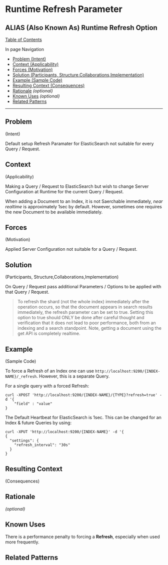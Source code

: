 # Runtime Refresh Parameter

## ALIAS (Also Known As) Runtime Refresh Option

[Table of Contents](/README.md)

In page Navigation

* [Problem (Intent)](#problem)
* [Context (Applicability)](#context)
* [Forces (Motivation)](#forces)
* [Solution (Participants, Structure,Collaborations,Implementation)](#solution)
* [Example (Sample Code)](#example)
* [Resulting Context (Consequences)](#resulting-context)
* [Rationale](#rationale) *(optional)*
* [Known Uses](#known-uses) *(optional)*
* [Related Patterns](#related-patterns)

---

## Problem
(Intent)

Default setup Refresh Paramater for ElasticSearch not suitable for every Query / Request.

## Context
(Applicability)

Making a Query / Request to ElasticSearch but wish to change Server Configuration at Runtime for the current Query / Request.

When adding a Document to an Index, it is not Saerchable immediately, *near realtime* is approximately 1sec by default. However, sometimes one requires the new Document to be available immediately.

## Forces
(Motivation)

Applied Server Configuration not suitable for a Query / Request.

## Solution
(Participants, Structure,Collaborations,Implementation)

On Query / Request pass additional Parameters / Options to be applied with that Query / Request.

> To refresh the shard (not the whole index) immediately after the operation occurs, so that the document appears in search results immediately, the refresh parameter can be set to true. Setting this option to true should ONLY be done after careful thought and verification that it does not lead to poor performance, both from an indexing and a search standpoint. Note, getting a document using the get API is completely realtime.

## Example
(Sample Code)

To force a Refresh of an Index one can use `http://localhost:9200/{INDEX-NAME}/_refresh`. However, this is a separate Query. 

For a single query with a forced Refresh:

```
curl -XPOST 'http://localhost:9200/{INDEX-NAME}/{TYPE}?refresh=true' -d '{
    "field" : "value"
}
```

The Default Heartbeat for ElasticSearch is 1sec. This can be changed for an Index & future Queries by using:

```
curl -XPUT 'http://localhost:9200/{INDEX-NAME}' -d '{
{
  "settings": {
    "refresh_interval": "30s" 
  }
}
```

## Resulting Context
(Consequences)

## Rationale
*(optional)*

## Known Uses

There is a performance penalty to forcing a **Refresh**, especially when used more frequently.

## Related Patterns
